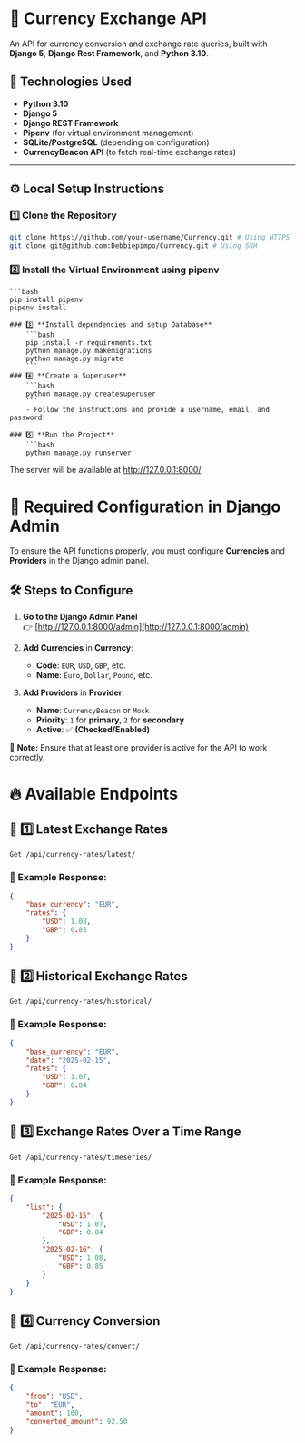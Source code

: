 # 🏦 Currency Exchange API

An API for currency conversion and exchange rate queries, built with **Django 5**, **Django Rest Framework**, and **Python 3.10**.

## 📌 Technologies Used
- **Python 3.10**
- **Django 5**
- **Django REST Framework**
- **Pipenv** (for virtual environment management)
- **SQLite/PostgreSQL** (depending on configuration)
- **CurrencyBeacon API** (to fetch real-time exchange rates)

---

## ⚙️ **Local Setup Instructions**

### 1️⃣ **Clone the Repository**
   ```bash
   git clone https://github.com/your-username/Currency.git # Using HTTPS
   git clone git@github.com:Debbiepimpo/Currency.git # Using SSH
```

### 2️⃣ **Install the Virtual Environment using pipenv**
    ```bash
    pip install pipenv
    pipenv install
```
### 3️⃣ **Install dependencies and setup Database**
    ```bash
    pip install -r requirements.txt
    python manage.py makemigrations
    python manage.py migrate
    ```
### 4️⃣ **Create a Superuser**
    ```bash
    python manage.py createsuperuser
    ```
    - Follow the instructions and provide a username, email, and password.

### 5️⃣ **Run the Project**
    ```bash
    python manage.py runserver
   ```
   The server will be available at http://127.0.0.1:8000/.


# 📌 Required Configuration in Django Admin

To ensure the API functions properly, you must configure **Currencies** and **Providers** in the Django admin panel.

## 🛠 Steps to Configure

1. **Go to the Django Admin Panel**  
   👉 [http://127.0.0.1:8000/admin](http://127.0.0.1:8000/admin)

2. **Add Currencies** in **Currency**:
   - **Code**: `EUR`, `USD`, `GBP`, etc.
   - **Name**: `Euro`, `Dollar`, `Pound`, etc.

3. **Add Providers** in **Provider**:
   - **Name**: `CurrencyBeacon` or `Mock`
   - **Priority**: `1` for **primary**, `2` for **secondary**
   - **Active**: ✅ **(Checked/Enabled)**

📌 **Note:** Ensure that at least one provider is active for the API to work correctly.

# 🔥 Available Endpoints

## 📍 1️⃣ Latest Exchange Rates
`Get /api/currency-rates/latest/`

### 📌 Example Response:

```json
{
    "base_currency": "EUR",
    "rates": {
        "USD": 1.08,
        "GBP": 0.85
    }
}
```

## 📍 2️⃣ Historical Exchange Rates
`Get /api/currency-rates/historical/`

### 📌 Example Response:

```json
{
    "base_currency": "EUR",
    "date": "2025-02-15",
    "rates": {
        "USD": 1.07,
        "GBP": 0.84
    }
}
```

## 📍 3️⃣ Exchange Rates Over a Time Range
`Get /api/currency-rates/timeseries/`

### 📌 Example Response:

```json
{
    "list": {
        "2025-02-15": {
            "USD": 1.07,
            "GBP": 0.84
        },
        "2025-02-16": {
            "USD": 1.08,
            "GBP": 0.85
        }
    }
}
```

## 📍 4️⃣ Currency Conversion
`Get /api/currency-rates/convert/`

### 📌 Example Response:

```json
{
    "from": "USD",
    "to": "EUR",
    "amount": 100,
    "converted_amount": 92.50
}
```
